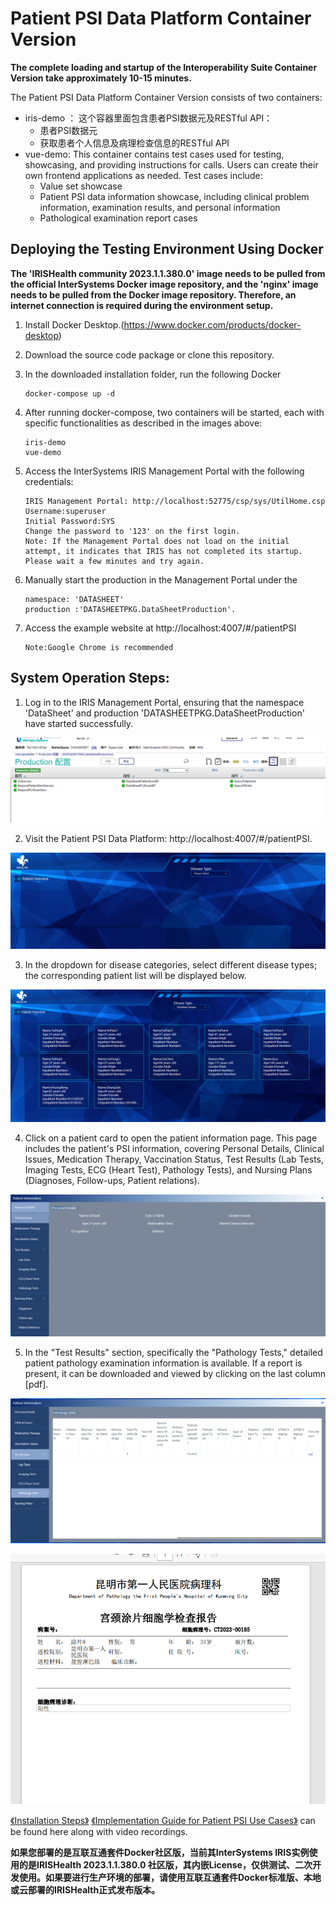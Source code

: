 # Patient PSI Data Platform Container Version


 **The complete loading and startup of the Interoperability Suite Container Version take approximately 10-15 minutes.** 

The Patient PSI Data Platform Container Version consists of two containers:

+ iris-demo ： 这个容器里面包含患者PSI数据元及RESTful API：
  + 患者PSI数据元
  + 获取患者个人信息及病理检查信息的RESTful API
+ vue-demo: This container contains test cases used for testing, showcasing, and providing instructions for calls. Users can create their own frontend applications as needed. Test cases include:
  + Value set showcase
  + Patient PSI data information showcase, including clinical problem information, examination results, and personal information
  + Pathological examination report cases

## Deploying the Testing Environment Using Docker

**The 'IRISHealth community 2023.1.1.380.0' image needs to be pulled from the official InterSystems Docker image repository, and the 'nginx' image needs to be pulled from the Docker image repository. Therefore, an internet connection is required during the environment setup.**
1. Install Docker Desktop.(https://www.docker.com/products/docker-desktop)

2. Download the source code package or clone this repository.

3. In the downloaded installation folder, run the following Docker

   ```shell
   docker-compose up -d
   ```

4. After running docker-compose, two containers will be started, each with specific functionalities as described in the images above:

   ```shell
   iris-demo
   vue-demo
   ```

5. Access the InterSystems IRIS Management Portal with the following credentials:

   ```shell
   IRIS Management Portal: http://localhost:52775/csp/sys/UtilHome.csp
   Username:superuser
   Initial Password:SYS
   Change the password to '123' on the first login.
   Note: If the Management Portal does not load on the initial attempt, it indicates that IRIS has not completed its startup. Please wait a few minutes and try again.
   
   ```
6. Manually start the production in the Management Portal under the
   ```shell
   namespace: 'DATASHEET'
   production :'DATASHEETPKG.DataSheetProduction'.
   ```
7. Access the example website at http://localhost:4007/#/patientPSI
   ```shell
   Note:Google Chrome is recommended
   ```
   
## System Operation Steps:
1. Log in to the IRIS Management Portal, ensuring that the namespace 'DataSheet' and production 'DATASHEETPKG.DataSheetProduction' have started successfully.

![Alt text](/image/iris.png)

2. Visit the Patient PSI Data Platform: http://localhost:4007/#/patientPSI.

![Alt text](/image/psi-init.png)

3. In the dropdown for disease categories, select different disease types; the corresponding patient list will be displayed below.

![Alt text](/image/psi-patient.png)

4. Click on a patient card to open the patient information page. This page includes the patient's PSI information, covering Personal Details, Clinical Issues, Medication Therapy, Vaccination Status, Test Results (Lab Tests, Imaging Tests,  ECG (Heart Test), Pathology Tests), and Nursing Plans (Diagnoses, Follow-ups, Patient relations).

![Alt text](/image/patient-info.png)

5. In the "Test Results" section, specifically the "Pathology Tests," detailed patient pathology examination information is available. If a report is present, it can be downloaded and viewed by clicking on the last column [pdf].

![Alt text](/image/pliex.png)

![Alt text](/image/report.png)

[《Installation Steps》](https://github.com/DaoChangMedical/Patient-PSI-Data/assets/157679162/9f5c74b7-3549-4085-ae74-49bc7ab17d52)
[《Implementation Guide for Patient PSI Use Cases》](https://github.com/DaoChangMedical/Patient-PSI-Data/assets/157679162/d5f0bcad-b471-4573-bc10-47074bee2cf5) can be found here along with video recordings.


**如果您部署的是互联互通套件Docker社区版，当前其InterSystems IRIS实例使用的是IRISHealth 2023.1.1.380.0 社区版，其内嵌License，仅供测试、二次开发使用。如果要进行生产环境的部署，请使用互联互通套件Docker标准版、本地或云部署的IRISHealth正式发布版本。**

